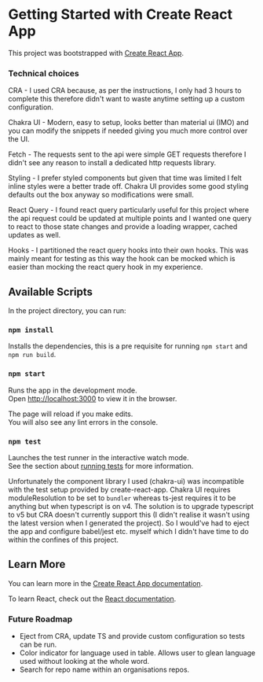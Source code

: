 # Getting Started with Create React App

This project was bootstrapped with [Create React App](https://github.com/facebook/create-react-app).

### Technical choices ###

CRA - I used CRA because, as per the instructions, I only had 3 hours to complete this therefore didn't want to waste anytime setting up a custom configuration. 

Chakra UI - Modern, easy to setup, looks better than material ui (IMO) and you can modify the snippets if needed giving you much more control over the UI.

Fetch - The requests sent to the api were simple GET requests therefore I didn't see any reason to install a dedicated http requests library.

Styling - I prefer styled components but given that time was limited I felt inline styles were a better trade off. Chakra UI provides some good styling defaults out the box anyway so modifications were small.

React Query - I found react query particularly useful for this project where the api request could be updated at multiple points and I wanted one query to react to those state changes and provide a loading wrapper, cached updates as well. 

Hooks - I partitioned the react query hooks into their own hooks. This was mainly meant for testing as this way the hook can be mocked which is easier than mocking the react query hook in my experience.

## Available Scripts

In the project directory, you can run:

### `npm install`

Installs the dependencies, this is a pre requisite for running `npm start` and `npm run build`.

### `npm start`

Runs the app in the development mode.\
Open [http://localhost:3000](http://localhost:3000) to view it in the browser.

The page will reload if you make edits.\
You will also see any lint errors in the console.

### `npm test`

Launches the test runner in the interactive watch mode.\
See the section about [running tests](https://facebook.github.io/create-react-app/docs/running-tests) for more information.

Unfortunately the component library I used (chakra-ui) was incompatible with the test setup provided by create-react-app. Chakra UI requires moduleResolution to be set to `bundler` whereas ts-jest requires it to be anything but when typescript is on v4. The solution is to upgrade typescript to v5 but CRA doesn't currently support this (I didn't realise it wasn't using the latest version when I generated the project). So I would've had to eject the app and configure babel/jest etc. myself which I didn't have time to do within the confines of this project.

## Learn More

You can learn more in the [Create React App documentation](https://facebook.github.io/create-react-app/docs/getting-started).

To learn React, check out the [React documentation](https://reactjs.org/).

### Future Roadmap ###

- Eject from CRA, update TS and provide custom configuration so tests can be run. 
- Color indicator for language used in table. Allows user to glean language used without looking at the whole word.
- Search for repo name within an organisations repos.
